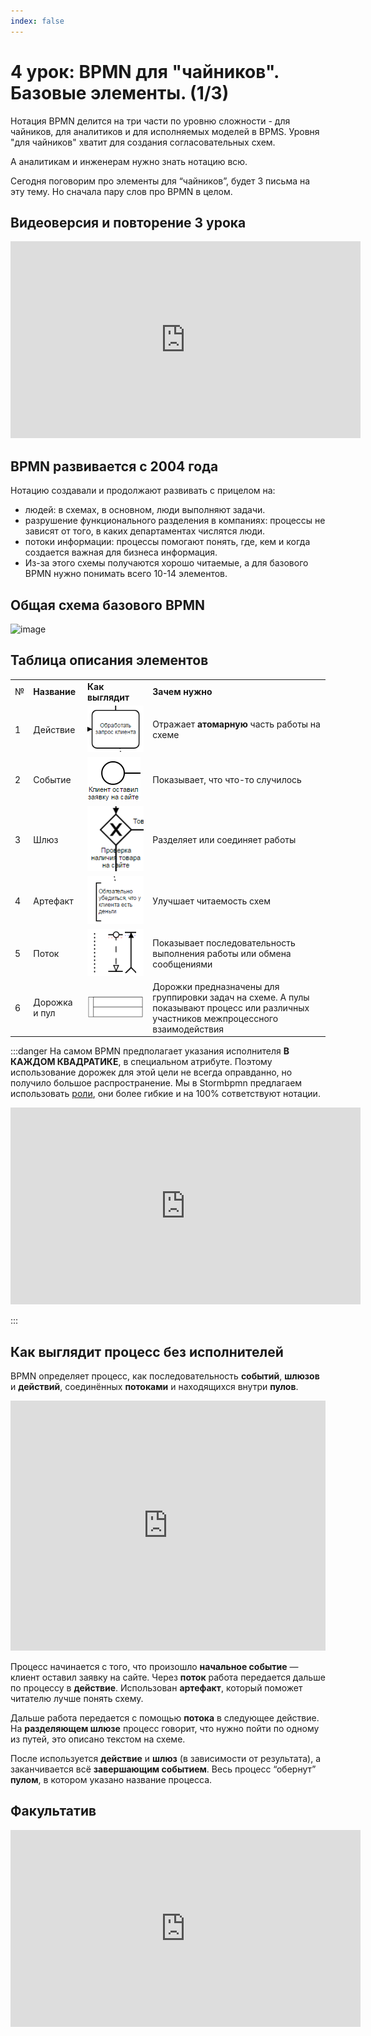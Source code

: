 ```yaml
---
index: false
---
```


# 4 урок: BPMN для "чайников". Базовые элементы. (1/3)

Нотация BPMN делится на три части по уровню сложности - для чайников, для аналитиков и для исполняемых моделей в BPMS. Уровня "для чайников" хватит для создания согласовательных схем.

А аналитикам и инженерам нужно знать нотацию всю.

Сегодня поговорим про элементы для “чайников”, будет 3 письма на эту тему. Но сначала пару слов про BPMN в целом.

## Видеоверсия и повторение 3 урока

<iframe width="560" height="315" src="https://www.youtube.com/embed/qvXpMlXaRnQ?si=9XuIKPjr0iKMxfVD" title="YouTube video player" frameborder="0" allow="accelerometer; autoplay; clipboard-write; encrypted-media; gyroscope; picture-in-picture; web-share" referrerpolicy="strict-origin-when-cross-origin" allowfullscreen></iframe>

## BPMN развивается с 2004 года

Нотацию создавали и продолжают развивать с прицелом на:

- людей: в схемах, в основном, люди выполняют задачи.
- разрушение функционального разделения в компаниях: процессы не зависят от того, в каких департаментах числятся люди.
- потоки информации: процессы помогают понять, где, кем и когда создается важная для бизнеса информация.
- Из-за этого схемы получаются хорошо читаемые, а для базового BPMN нужно понимать всего 10-14 элементов.

## Общая схема базового BPMN

![image](https://github.com/user-attachments/assets/20e3e810-6f39-4931-bbb2-8bd8d83d77af)


## Таблица описания элементов

|     |               |                          |                                                                                                                                                                   |
| --- | ------------- | ------------------------ | ----------------------------------------------------------------------------------------------------------------------------------------------------------------- |
| №   | **Название**  | **Как выглядит**         | **Зачем нужно**                                                                                                                                                   |
| 1   | Действие      | ![image](4_lesson_2.png) | Отражает **атомарную** часть работы на схеме                                                                                                                                    |
| 2   | Событие       | ![image](4_lesson_3.png) | Показывает, что что-то случилось                                                                                                                                  |
| 3   | Шлюз          | ![image](4_lesson_4.png) | Разделяет или соединяет работы                                                                                                                                    |
| 4   | Артефакт      | ![image](4_lesson_5.png) | Улучшает читаемость схем                                                                                                                                          |
| 5   | Поток         | ![image](4_lesson_6.png) | Показывает последовательность выполнения работы или обмена сообщениями                                                                                                                  |
| 6   | Дорожка и пул | ![image](4_lesson_7.png) | Дорожки предназначены для группировки задач на схеме. А пулы показывают процесс или различных участников межпроцессного взаимодействия |

:::danger
На самом BPMN предполагает указания исполнителя **В КАЖДОМ КВАДРАТИКЕ**, в специальном атрибуте. Поэтому использование дорожек для этой цели не всегда оправданно, но получило большое распространение. Мы в Stormbpmn предлагаем использовать [роли](/features/4_assignees), они более гибкие и на 100% сответствуют нотации.

<iframe width="560" height="315" src="https://www.youtube.com/embed/_2W10c0YzcI?si=jp1w8TPZx5RFOrz5" title="YouTube video player" frameborder="0" allow="accelerometer; autoplay; clipboard-write; encrypted-media; gyroscope; picture-in-picture; web-share" referrerpolicy="strict-origin-when-cross-origin" allowfullscreen></iframe>

:::

## Как выглядит процесс без исполнителей

BPMN определяет процесс, как последовательность **событий**, **шлюзов** и **действий**, соединённых **потоками** и находящихся внутри **пулов**.  

<iframe src="https://stormbpmn.com/app/diagram/4fa8602e-4c86-4f4a-bc69-af7380337160?overlays=eyJkdXJhdGlvbiI6ZmFsc2UsImFzc2lnbmVlcyI6dHJ1ZSwicG9zaXRpb25zIjpmYWxzZSwic3lzdGVtcyI6dHJ1ZSwiZG9jdW1lbnRzIjp0cnVlLCJsaW5rcyI6ZmFsc2UsImNvbW1lbnRzIjpmYWxzZSwiZGVzY3JpcHRpb24iOmZhbHNlfQ==&embedded=true" style="border:1px #f2f2f2 none;" name="extAdmin" scrolling="no" frameborder="1"  height="400" width="100%" allowfullscreen></iframe>

 Процесс начинается с того, что произошло  **начальное событие** — клиент оставил заявку на сайте.
Через **поток** работа передается дальше по процессу в **действие**. Использован **артефакт**, который поможет читателю лучше понять схему.  
 
Дальше работа передается с помощью **потока** в следующее действие. На  **разделяющем шлюзе** процесс говорит, что нужно пойти по одному из путей, это описано текстом на схеме.  

После используется **действие** и **шлюз** (в зависимости от результата), а заканчивается всё **завершающим событием**. Весь процесс “обернут” **пулом**, в котором указано название процесса.

## Факультатив

<iframe width="560" height="315" src="https://www.youtube.com/embed/ZID0FeLZQPE?si=yxn1ScxWPY4O5IAt" title="YouTube video player" frameborder="0" allow="accelerometer; autoplay; clipboard-write; encrypted-media; gyroscope; picture-in-picture; web-share" referrerpolicy="strict-origin-when-cross-origin" allowfullscreen></iframe>
